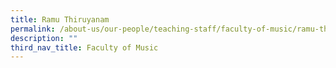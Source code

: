 ```yaml
---
title: Ramu Thiruyanam
permalink: /about-us/our-people/teaching-staff/faculty-of-music/ramu-thiruyanam/
description: ""
third_nav_title: Faculty of Music
---
```

